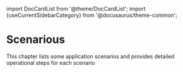 import DocCardList from '@theme/DocCardList';
import {useCurrentSidebarCategory} from '@docusaurus/theme-common';

# Scenarious

This chapter lists some application scenarios and provides detailed operational steps for each scenario

<DocCardList items={useCurrentSidebarCategory().items}/>
